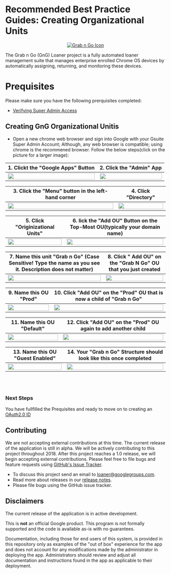 <!-- mdformat off(GitHub header) -->
Recommended Best Practice Guides: Creating Organizational Units
======
<!-- mdformat on -->

<p align="center">
  <a href="#grabngo--">
    <img src="https://storage.googleapis.com/gngloaners/gnglogo.png" alt="Grab n Go Icon" />
  </a>
</p>

The Grab n Go (GnG) Loaner project is a fully automated loaner management suite
that manages enterprise enrolled Chrome OS devices by automatically assigning,
returning, and monitoring these devices.


# Prequisites
Please make sure you have the following prerquisites completed:
*	[Verifying Super Admin Access](docs/deployment/prerequisites/verifysuperadminaccess/README.md)

## Creating GnG Organizational Unitis
*	Open a new chrome web browser and sign into Google with your Gsuite Super Admin Account;
Although, any web browser is compatible; using chrome is the recommened browser. 
Follow the below steps(click on the picture for a larger image):


**1.**	Clickt the "Google Apps" Button         |**2.**  Click the "Admin" App 
:-------------------------:|:-------------------------:
<a href="https://bit.ly/2EDMaiB"><img src="https://bit.ly/2NBdNM4" style="width:100%"/></a> |  <a href="https://bit.ly/2H6tWaW"><img src="https://bit.ly/2EDMaiB" style="width:100%"/></a>
 
 
**3.**	Click the "Menu" button in the left-hand corner        |**4.**  Click "Directory"
:-------------------------:|:-------------------------:
<a href="http://bit.ly/2HgTzpN"><img src="http://bit.ly/2UgZOxc" style="width:100%"/></a> |  <a href="http://bit.ly/2Equ0zr"><img src="http://bit.ly/2IKSZCX" style="width:100%"/></a>


**5.**	Click "Originizational Units"       |**6.**  lick the "Add OU" Button on the Top-Most OU(typically your domain name)
:-------------------------:|:-------------------------:
<a href="http://bit.ly/2ILTXPk"><img src="http://bit.ly/2BVuOeX" style="width:100%"/></a> |  <a href="http://bit.ly/2EGBBLn"><img src="http://bit.ly/2C20dwv" style="width:100%"/></a>



 **7.**	Name this unit "Grab n Go" (Case Sensitive! Type the name as you see it. Description does not matter)         |**8.**  Click " Add OU" on the "Grab N Go" OU that you just created
:-------------------------:|:-------------------------:
<a href="http://bit.ly/2NKunsI"><img src="http://bit.ly/2IWBBv9" style="width:100%"/></a> |  <a href="http://bit.ly/2TAgIdg"><img src="http://bit.ly/2EQiezM" style="width:100%"/></a> 



 **9.**	Name this OU "Prod"         |**10.**  Click "Add OU" on the "Prod" OU that is now a child of "Grab n Go" 
:-------------------------:|:-------------------------:
<a href="http://bit.ly/2Tw2HNH"><img src="http://bit.ly/2XEhDZe" style="width:100%"/></a> |  <a href="http://bit.ly/2H55MhF"><img src="http://bit.ly/2UqMyGs" style="width:100%"/></a> 


**11.**	Name this OU "Default"      |**12.**  Click "Add OU" on the "Prod" OU again to add another child
:-------------------------:|:-------------------------:
<a href="http://bit.ly/2Ti6tuN"><img src="http://bit.ly/2EHwvNK" style="width:100%"/></a> |  <a href="http://bit.ly/2XAdiGq"><img src="http://bit.ly/2NKtssi" style="width:100%"/></a> 


**13.**	Name this OU "Guest Enabled"         |**14.**  Your "Grab n Go" Structure should look like this once completed
:-------------------------:|:-------------------------:
<a href="http://bit.ly/2VD8kH7"><img src="http://bit.ly/2XILNuC" style="width:100%"/></a> |  <a href="http://bit.ly/2HioxgX"><img src="http://bit.ly/2XHNLLC" style="width:100%"/></a> 







<br></br>


### Next Steps
You have fullfilled the Prequisites and ready to move on to creating an [OAuth2.0 ID](https://github.com/kid-yume/gnglinuxdeployment/tree/dev/docs/deployment/prerequisites/oauthid)


## Contributing

We are not accepting external contributions at this time. The current release of
the application is still in alpha. We will be actively contributing to this
project throughout 2018. After this project reaches a 1.0 release, we will begin
accepting external contributions. Please feel free to file bugs and feature
requests using [GitHub's Issue
Tracker](https://github.com/google/loaner/issues).

* To discuss this project send an email to loaner@googlegroups.com.
* Read more about releases in our [release notes](docs/release_notes.md).
* Please file bugs using the GitHub issue tracker.


## Disclaimers

The current release of the application is in active development.

This is **not** an official Google product. This program is not formally
supported and the code is available as-is with no guarantees.

Documentation, including those for end users of this system, is provided in this
repository only as examples of the "out of box" experience for the app and does
not account for any modifications made by the administrator in deploying the
app. Administrators should review and adjust all documentation and instructions
found in the app as applicable to their deployment.
